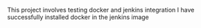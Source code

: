 This project involves testing docker and jenkins integration
I have successfully installed docker in the jenkins image